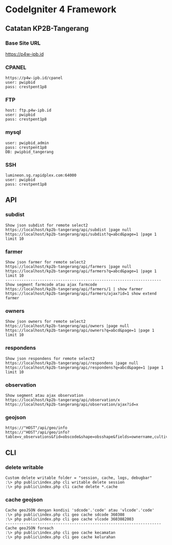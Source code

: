 # CodeIgniter 4 Framework

## Catatan KP2B-Tangerang

### Base Site URL

https://p4w-ipb.id

### CPANEL
```
https://p4w-ipb.id/cpanel
user: pwipbid
pass: crestpent1p8
```
### FTP
```
host: ftp.p4w-ipb.id
user: pwipbid
pass: crestpent1p8
```

### mysql
```
user: pwipbid_admin
pass: crestpent1p8
DB: pwipbid_tangerang
```

### SSH
```
lumineon.sg.rapidplex.com:64000
user: pwipbid
pass: crestpent1p8
```

## API


### subdist
```
Show json subdist for remote select2
https://localhost/kp2b-tangerang/api/subdist |page null
https://localhost/kp2b-tangerang/api/subdist?q=abcd&page=1 |page 1 limit 10
```

### farmer
```
Show json farmer for remote select2
https://localhost/kp2b-tangerang/api/farmers |page null
https://localhost/kp2b-tangerang/api/farmers?q=abcd&page=1 |page 1 limit 10
--------------------------------------------------------------------
Show segment farmcode atau ajax farmcode
https://localhost/kp2b-tangerang/api/farmers/1 | show farmer
https://localhost/kp2b-tangerang/api/farmers/ajax?id=1 show extend farmer
```

### owners
```
Show json owners for remote select2
https://localhost/kp2b-tangerang/api/owners |page null
https://localhost/kp2b-tangerang/api/owners?q=abcd&page=1 |page 1 limit 10
```

### respondens
```
Show json respondens for remote select2
https://localhost/kp2b-tangerang/api/respondens |page null
https://localhost/kp2b-tangerang/api/respondens?q=abcd&page=1 |page 1 limit 10
```

### observation
```
Show segment atau ajax observation
https://localhost/kp2b-tangerang/api/observation/x
https://localhost/kp2b-tangerang/api/observation/ajax?id=x
```

### geojson
```
https://"HOST"/api/geo/info
https://"HOST"/api/geo/info?table=v_observations&fid=obscode&shape=obsshape&fields=ownername,cultivatorname
```

## CLI

### delete writable
```
Custom delete writable folder = "session, cache, logs, debugbar"
:\> php public\index.php cli writable delete session
:\> php public\index.php cli cache delete *.cache
```

### cache geojson
```
Cache geoJSON dengan kondisi 'sdcode'.'code' atau 'vlcode'.'code'
:\> php public\index.php cli geo cache sdcode 360308
:\> php public\index.php cli geo cache vlcode 3603082003
--------------------------------------------------------------------
Cache geoJSON foreach
:\> php public\index.php cli geo cache kecamatan
:\> php public\index.php cli geo cache kelurahan
```